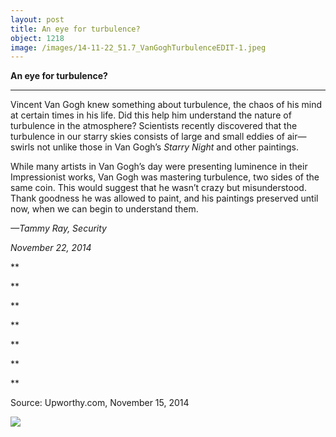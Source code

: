 ```yaml
---
layout: post
title: An eye for turbulence?
object: 1218
image: /images/14-11-22_51.7_VanGoghTurbulenceEDIT-1.jpeg
---
```

**An eye for turbulence?**

****

Vincent Van Gogh knew something about turbulence, the chaos of his mind at certain times in his life. Did this help him understand the nature of turbulence in the atmosphere? Scientists recently discovered that the turbulence in our starry skies consists of large and small eddies of air—swirls not unlike those in Van Gogh’s *Starry Night* and other paintings.

While many artists in Van Gogh’s day were presenting luminence in their Impressionist works, Van Gogh was mastering turbulence, two sides of the same coin. This would suggest that he wasn’t crazy but misunderstood. Thank goodness he was allowed to paint, and his paintings preserved until now, when we can begin to understand them. 

*—Tammy Ray, Security*

*November 22, 2014*

**

**

**

**

**

**

**

Source: Upworthy.com, November 15, 2014

![]({{siteurl.base}}/images/14-11-22_51.7_VanGoghTurbulenceEDIT-1.jpeg)
